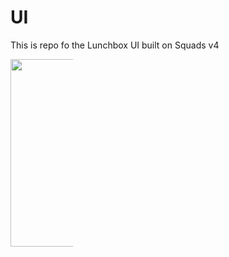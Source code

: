 # UI
This is repo fo the Lunchbox UI built on Squads v4

<div style="text-align:center; display: flex; justify-content: center; align-items: center; width: 100;">
  <img src="https://avatars.githubusercontent.com/u/145107662?s=400&u=f7e5288b403970202cdcc1d89a3dbbc4b67c8196&v=4" width="300" height="300" alt="Logo">
</div>
